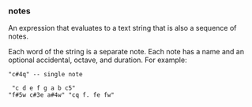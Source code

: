 ### notes

An expression that evaluates to a text string that is also a sequence of notes. 

Each word of the string is a separate note. Each note has a name and an optional accidental, octave, and duration. For example:

<code>"c#4q" -- single note</code>
<code><pre>
"c d e f g a b c5"
"f#5w c#3e a#4w"
"cq f. fe fw"
</pre></code>


